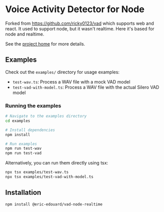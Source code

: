 # Voice Activity Detector for Node

Forked from https://github.com/ricky0123/vad which supports web and react. It used to support node, but it wasn't realtime.
Here it's based for node and realtime.

See the [project home](https://github.com/eric-edouard/vad-node-realtime) for more details.

## Examples

Check out the `examples/` directory for usage examples:

- `test-wav.ts`: Process a WAV file with a mock VAD model
- `test-vad-with-model.ts`: Process a WAV file with the actual Silero VAD model

### Running the examples

```bash
# Navigate to the examples directory
cd examples

# Install dependencies
npm install

# Run examples
npm run test-wav
npm run test-vad
```

Alternatively, you can run them directly using tsx:

```bash
npx tsx examples/test-wav.ts
npx tsx examples/test-vad-with-model.ts
```

## Installation

```bash
npm install @eric-edouard/vad-node-realtime
```
